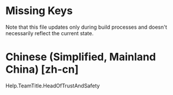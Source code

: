 # Missing Keys
Note that this file updates only during build processes and doesn't necessarily reflect the current state.

# Chinese (Simplified, Mainland China) [zh-cn]
Help.TeamTitle.HeadOfTrustAndSafety  


